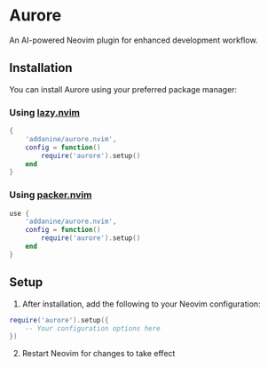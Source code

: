 # Aurore

An AI-powered Neovim plugin for enhanced development workflow.

## Installation

You can install Aurore using your preferred package manager:

### Using [lazy.nvim](https://github.com/folke/lazy.nvim)

```lua
{
    'addanine/aurore.nvim',
    config = function()
        require('aurore').setup()
    end
}
```

### Using [packer.nvim](https://github.com/wbthomason/packer.nvim)

```lua
use {
    'addanine/aurore.nvim',
    config = function()
        require('aurore').setup()
    end
}
```

## Setup

1. After installation, add the following to your Neovim configuration:

```lua
require('aurore').setup({
    -- Your configuration options here
})
```

2. Restart Neovim for changes to take effect
